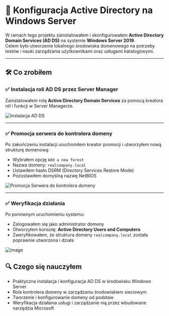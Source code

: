 # 🧩 Konfiguracja Active Directory na Windows Server

W ramach tego projektu zainstalowałem i skonfigurowałem **Active Directory Domain Services (AD DS)** na systemie **Windows Server 2019**.  
Celem było utworzenie lokalnego środowiska domenowego na potrzeby testów i nauki zarządzania użytkownikami oraz usługami katalogowymi.

---

## 🛠️ Co zrobiłem

### ✅ Instalacja roli AD DS przez Server Manager

Zainstalowałem rolę **Active Directory Domain Services** za pomocą kreatora ról i funkcji w Server Managerze.

![Instalacja AD DS](https://github.com/user-attachments/assets/54bf5c0e-605c-452e-b3c6-214e5c2b3ecc)

---

### ✅ Promocja serwera do kontrolera domeny

Po zakończeniu instalacji uruchomiłem kreator promocji i utworzyłem nową strukturę domenową:

- Wybrałem opcję `Add a new forest`
- Nazwa domeny: `realcompany.local`
- Ustawiłem hasło DSRM (Directory Services Restore Mode)
- Pozostawiłem domyślną nazwę NetBIOS

![Promocja Serwera do kontrolera domeny](https://github.com/user-attachments/assets/374790fe-a7dc-4f5f-aea1-0c62e24a47a4)

---

### ✅ Weryfikacja działania

Po ponownym uruchomieniu systemu:

- Zalogowałem się jako administrator domeny
- Otworzyłem konsolę: **Active Directory Users and Computers**
- Zweryfikowałem, że struktura domeny `realcompany.local` została poprawnie utworzona i działa

![image](https://github.com/user-attachments/assets/eb598d5c-218d-4d76-a969-f7f24394f874)

## 🔍 Czego się nauczyłem

- Praktyczna instalacja i konfiguracja AD DS w środowisku Windows Server
- Rola kontrolera domeny w zarządzaniu środowiskiem sieciowym
- Tworzenie i konfigurowanie domeny od podstaw
- Weryfikacja działania usługi i zarządzanie nią przez wbudowane narzędzia Microsoft

